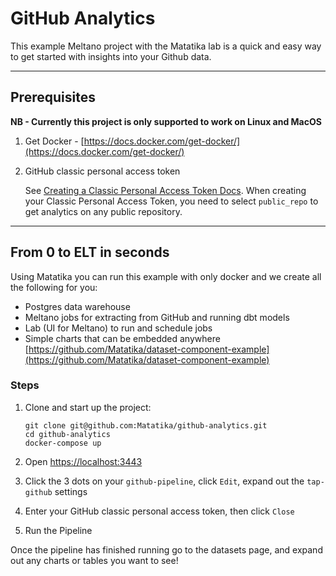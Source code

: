 # GitHub Analytics

This example Meltano project with the Matatika lab is a quick and easy way to get started with insights into your Github data.

---

## Prerequisites

**NB - Currently this project is only supported to work on Linux and MacOS**

1. Get Docker - [https://docs.docker.com/get-docker/](https://docs.docker.com/get-docker/)
2. GitHub classic personal access token

    See [Creating a Classic Personal Access Token Docs](https://docs.github.com/en/authentication/keeping-your-account-and-data-secure/creating-a-personal-access-token#creating-a-personal-access-token-classic).  When creating your Classic Personal Access Token, you need to select `public_repo` to get analytics on any public repository.

---

## From 0 to ELT in seconds


Using Matatika you can run this example with only docker and we create all the following for you:
- Postgres data warehouse
- Meltano jobs for extracting from GitHub and running dbt models
- Lab (UI for Meltano) to run and schedule jobs
- Simple charts that can be embedded anywhere [https://github.com/Matatika/dataset-component-example](https://github.com/Matatika/dataset-component-example)

### Steps

1. Clone and start up the project:
   ```terminal
   git clone git@github.com:Matatika/github-analytics.git
   cd github-analytics
   docker-compose up
   ```

2. Open [https://localhost:3443](https://localhost:3443)

3. Click the 3 dots on your `github-pipeline`, click `Edit`, expand out the `tap-github` settings

4. Enter your GitHub classic personal access token, then click `Close`

5. Run the Pipeline

Once the pipeline has finished running go to the datasets page, and expand out any charts or tables you want to see!
